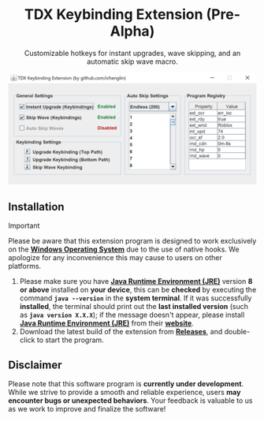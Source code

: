 <div align="center">
	<h1>TDX Keybinding Extension (Pre-Alpha)</h1>
	<p>Customizable hotkeys for instant upgrades, wave skipping, and an automatic skip wave macro.</p>
	<img src="https://raw.githubusercontent.com/ichenglin/TDX_Keybinding_Extension/main/asset/extension_demo.png" alt="Extension Demo">
</div>

## Installation

> [!IMPORTANT]
> Please be aware that this extension program is designed to work exclusively on the
> **[Windows Operating System](https://support.microsoft.com/en-us/windows/which-version-of-windows-operating-system-am-i-running-628bec99-476a-2c13-5296-9dd081cdd808)**
> due to the use of native hooks. We apologize for any inconvenience this may cause to users on other platforms.

1. Please make sure you have **[Java Runtime Environment (JRE)](https://www.java.com/en/download/)** version **8 or above** installed on **your device**,
   this can be **checked** by executing the command **`java --version`** in the **system terminal**. If it was successfully **installed**,
   the terminal should print out the **last installed version** (such as **`java version X.X.X`**); if the message doesn't appear,
   please install **[Java Runtime Environment (JRE)](https://www.java.com/en/download/)** from their **[website](https://www.java.com/en/download/)**.
2. Download the latest build of the extension from **[Releases](https://github.com/ichenglin/TDX_Keybinding_Extension/releases)**, and double-click to start the program.

## Disclaimer

Please note that this software program is **currently under development**. While we strive to provide a smooth and reliable experience, users **may encounter bugs or unexpected behaviors**.
Your feedback is valuable to us as we work to improve and finalize the software!